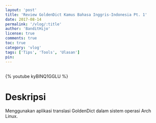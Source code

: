 ```yaml
---
layout: 'post'
title: 'Review GoldenDict Kamus Bahasa Inggris-Indonesia Pt. 1'
date: 2017-08-14
permalink: '/vlog/:title'
author: 'BanditHijo'
license: true
comments: true
toc: true
category: 'vlog'
tags: ['Tips', 'Tools', 'Ulasan']
pin:
---
```


<div style="margin-top:30px;"></div>

{% youtube kyBINQ1GGLU %}

# Deskripsi

Menggunakan aplikasi translasi GoldenDict dalam sistem operasi Arch Linux.
